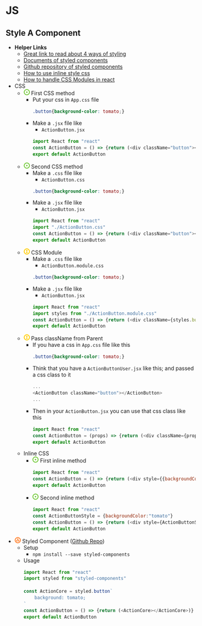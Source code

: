 # JS
## Style A Component
- **Helper Links**
    - [Great link to read about 4 ways of styling](https://codeburst.io/4-four-ways-to-style-react-components-ac6f323da822)
    - [Documents of styled components](https://styled-components.com/docs/basics)
    - [Github repository of styled components](https://github.com/styled-components/styled-components)
    - [How to use inline style css](https://stackoverflow.com/questions/26882177/react-js-inline-style-best-practices)
    - [How to handle CSS Modules in react](https://stackoverflow.com/questions/53062306/css-modules-not-working-for-react-version-16-6-0)
- CSS
    - ![](../../../-/1.png) First CSS method
        - Put your css in `App.css` file
            ~~~css
            .button{background-color: tomato;}
            ~~~
        - Make a `.jsx` file like
            - `ActionButton.jsx`
            ~~~js
            import React from "react"
            const ActionButton = () => {return (<div className="button"></div>)}
            export default ActionButton
            ~~~
    - ![](../../../-/1.png) Second CSS method
        - Make a `.css` file like
            - `ActionButton.css`
            ~~~css
            .button{background-color: tomato;}
            ~~~
        - Make a `.jsx` file like
            - `ActionButton.jsx`
            ~~~js
            import React from "react"
            import "./ActionButton.css"
            const ActionButton = () => {return (<div className="button"></div>)}
            export default ActionButton
            ~~~
    - ![](../../../-/2.png) CSS Module
        - Make a `.css` file like
            - `ActionButton.module.css`
            ~~~css
            .button{background-color: tomato;}
            ~~~
        - Make a `.jsx` file like
            - `ActionButton.jsx`
            ~~~js
            import React from "react"
            import styles from "./ActionButton.module.css"
            const ActionButton = () => {return (<div className={styles.button}></div>)}
            export default ActionButton
            ~~~
    - ![](../../../-/2.png) Pass className from Parent
        - If you have a css in `App.css` file like this
            ~~~css
            .button{background-color: tomato;}
            ~~~
        - Think that you have a `ActionButtonUser.jsx` like this; and passed a css class to it
            ~~~js
            ...
            <ActionButton className="button"></ActionButton>
            ...
            ~~~
        - Then in your `ActionButton.jsx` you can use that css class like this
            ~~~js
            import React from "react"
            const ActionButton = (props) => {return (<div className={props.className}></div>)}
            export default ActionButton
            ~~~
    - Inline CSS
        - ![](../../../-/1.png) First inline method
            ~~~js
            import React from "react"
            const ActionButton = () => {return (<div style={{backgroundColor:"tomato"}}></div>)}
            export default ActionButton
            ~~~
        - ![](../../../-/1.png) Second inline method
            ~~~js
            import React from "react"
            const ActionButtonStyle = {backgroundColor:"tomato"}
            const ActionButton = () => {return (<div style={ActionButtonStyle}></div>)}
            export default ActionButton
            ~~~
- ![](../../../-/3.png) Styled Component ([Github Repo](https://github.com/styled-components/styled-components))
    - Setup
        - `npm install --save styled-components`
    - Usage
        ~~~js
        import React from "react"
        import styled from "styled-components"

        const ActionCore = styled.button`
            background: tomato;
        `
        const ActionButton = () => {return (<ActionCore></ActionCore>)}
        export default ActionButton
        ~~~